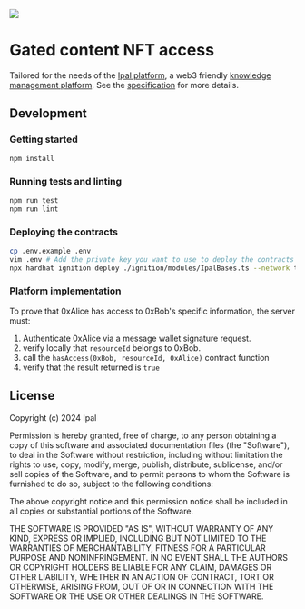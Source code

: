 ![](https://i-p.rmcdn.net/65fd9abf114acc00326b972c/4693032/image-dbef989c-7504-46cf-97e1-410a19916f20.png?e=webp&nll=true)

# Gated content NFT access

Tailored for the needs of the [Ipal platform](https://app.ipal.network/), a web3 friendly [knowledge management platform](https://en.wikipedia.org/wiki/Knowledge_management_software).
See the [specification](./contracts/erc4908/README.md) for more details.

## Development

### Getting started

```sh
npm install
```

### Running tests and linting

```sh
npm run test
npm run lint
```

### Deploying the contracts

```sh
cp .env.example .env
vim .env # Add the private key you want to use to deploy the contracts
npx hardhat ignition deploy ./ignition/modules/IpalBases.ts --network testnet --reset
```

### Platform implementation

To prove that 0xAlice has access to 0xBob's specific information, the server must:

1. Authenticate 0xAlice via a message wallet signature request.
2. verify locally that `resourceId` belongs to 0xBob.
3. call the `hasAccess(0xBob, resourceId, 0xAlice)` contract function
4. verify that the result returned is `true`

## License

Copyright (c) 2024 Ipal

Permission is hereby granted, free of charge, to any person obtaining a copy of this software and associated documentation files (the "Software"), to deal in the Software without restriction, including without limitation the rights to use, copy, modify, merge, publish, distribute, sublicense, and/or sell copies of the Software, and to permit persons to whom the Software is furnished to do so, subject to the following conditions:

The above copyright notice and this permission notice shall be included in all copies or substantial portions of the Software.

THE SOFTWARE IS PROVIDED "AS IS", WITHOUT WARRANTY OF ANY KIND, EXPRESS OR IMPLIED, INCLUDING BUT NOT LIMITED TO THE WARRANTIES OF MERCHANTABILITY, FITNESS FOR A PARTICULAR PURPOSE AND NONINFRINGEMENT. IN NO EVENT SHALL THE AUTHORS OR COPYRIGHT HOLDERS BE LIABLE FOR ANY CLAIM, DAMAGES OR OTHER LIABILITY, WHETHER IN AN ACTION OF CONTRACT, TORT OR OTHERWISE, ARISING FROM, OUT OF OR IN CONNECTION WITH THE SOFTWARE OR THE USE OR OTHER DEALINGS IN THE SOFTWARE.
